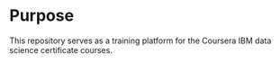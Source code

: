 # Purpose
This repository serves as a training platform for the Coursera IBM data science certificate courses. 

